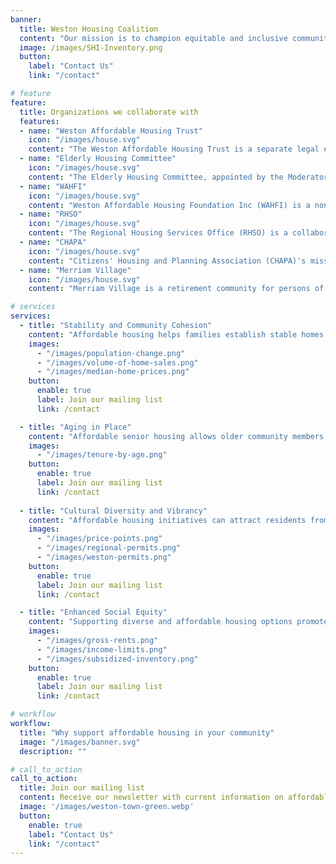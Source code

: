 ```yaml
---
banner:
  title: Weston Housing Coalition 
  content: "Our mission is to champion equitable and inclusive communities by advocating for accessible, safe, and affordable housing options for all. We empower individuals, engage communities, and influence policy to create a future where every person has the opportunity to thrive in a stable and secure home. Together, we build a foundation for brighter tomorrows"
  image: /images/SHI-Inventory.png
  button:
    label: "Contact Us"
    link: "/contact"

# feature
feature: 
  title: Organizations we collaborate with 
  features:
  - name: "Weston Affordable Housing Trust"
    icon: "/images/house.svg"
    content: "The Weston Affordable Housing Trust is a separate legal entity, operated by a Board of Trustees who are appointed by the Select Board, to work with the Town to seize market opportunities and take other initiatives to increase moderate and low-income housing consistent with the town’s interests"
  - name: "Elderly Housing Committee"
    icon: "/images/house.svg"
    content: "The Elderly Housing Committee, appointed by the Moderator, is responsible for overseeing the management and operation of the Brook School Apartments."
  - name: "WAHFI"
    icon: "/images/house.svg"
    content: "Weston Affordable Housing Foundation Inc (WAHFI) is a non-profit that develops affordable housing.  Past projects include properties on Church, Viles and Pine Streets.  Currently developing a project on Birch Lane"
  - name: "RHSO"
    icon: "/images/house.svg"
    content: "The Regional Housing Services Office (RHSO) is a collaboration between the member towns of Acton, Bedford, Concord, Lexington, Lincoln, Maynard, Natick, Sudbury, Wayland and Weston"
  - name: "CHAPA"
    icon: "/images/house.svg"
    content: "Citizens' Housing and Planning Association (CHAPA)'s mission is to encourage the production and preservation of housing that is affordable to low and moderate-income families and individuals and to foster diverse and sustainable communities through planning and community development"
  - name: "Merriam Village"
    icon: "/images/house.svg"
    content: "Merriam Village is a retirement community for persons of low and moderate  income, located on a beautifully landscaped site within a 15 acre  wooded lot bordering 150 areas of conservation land."

# services
services:
  - title: "Stability and Community Cohesion"
    content: "Affordable housing helps families establish stable homes within the community. When families can afford to live in a particular area, they are more likely to put down roots, engage in long-term community activities, and build strong social connections. This stability contributes to a sense of community cohesion and fosters a supportive environment for children to grow and develop."
    images:
      - "/images/population-change.png"
      - "/images/volume-of-home-sales.png"
      - "/images/median-home-prices.png"
    button:
      enable: true
      label: Join our mailing list 
      link: /contact

  - title: "Aging in Place"
    content: "Affordable senior housing allows older community members to age in place, remaining in the community they've been a part of for many years. This continuity promotes a sense of belonging and emotional well-being for seniors. It also helps maintain their social connections, as they can continue to engage with friends, family, and neighbors who may live nearby."
    images: 
      - "/images/tenure-by-age.png"
    button:
      enable: true
      label: Join our mailing list 
      link: /contact
  
  - title: "Cultural Diversity and Vibrancy"
    content: "Affordable housing initiatives can attract residents from different backgrounds, leading to a more culturally diverse and vibrant community. This diversity can enrich the community's cultural life, foster tolerance and understanding, and create a more inclusive atmosphere. Diverse communities often benefit from a wider range of cultural activities, events, and culinary experiences." 
    images:
      - "/images/price-points.png"
      - "/images/regional-permits.png"
      - "/images/weston-permits.png"
    button:
      enable: true
      label: Join our mailing list 
      link: /contact

  - title: "Enhanced Social Equity"
    content: "Supporting diverse and affordable housing options promotes social equity by ensuring that people of different income levels have access to the same opportunities and amenities. This can lead to a more equitable society where individuals have a fair chance to succeed regardless of their financial circumstances. It helps bridge the wealth gap and fosters a sense of social responsibility within the community."
    images:
      - "/images/gross-rents.png"
      - "/images/income-limits.png"
      - "/images/subsidized-inventory.png"
    button:
      enable: true
      label: Join our mailing list 
      link: /contact

# workflow
workflow: 
  title: "Why support affordable housing in your community"
  image: "/images/banner.svg"
  description: ""

# call_to_action
call_to_action:
  title: Join our mailing list 
  content: Receive our newsletter with current information on affordable housing in Weston.
  image: '/images/weston-town-green.webp'
  button:
    enable: true
    label: "Contact Us"
    link: "/contact"
---
```

